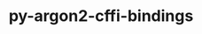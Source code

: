 ---
title: "py-argon2-cffi-bindings"
layout: cache
categories: [package, develop-2024-01-07]
meta: {"versions": ["21.2.0"], "compilers": ["gcc@=11.1.0", "gcc@=11.4.0", "gcc@=9.4.0", "oneapi@=2023.2.0"], "oss": ["ubuntu20.04"], "platforms": ["linux"], "targets": ["neoverse_v1", "ppc64le", "x86_64_v3"], "stacks": ["data-vis-sdk", "e4s", "e4s-neoverse_v1", "e4s-oneapi", "e4s-power", "root"], "num_specs": 12, "num_specs_by_stack": {"e4s-neoverse_v1": 2, "root": 12, "e4s-power": 2, "data-vis-sdk": 2, "e4s": 3, "e4s-oneapi": 3}}
spec_details: [{"hash": "dmdabqeea6nyefrhlrjm4paikmjakvic", "compiler": "gcc@=11.4.0", "versions": ["21.2.0"], "os": "ubuntu20.04", "platform": "linux", "target": "neoverse_v1", "variants": ["build_system=python_pip"], "stacks": ["e4s-neoverse_v1", "root"], "size": "-", "tarball": "https://binaries.spack.io/releases/develop-2024-01-07/build_cache/linux-ubuntu20.04-neoverse_v1/gcc-11.4.0/py-argon2-cffi-bindings-21.2.0/linux-ubuntu20.04-neoverse_v1-gcc-11.4.0-py-argon2-cffi-bindings-21.2.0-dmdabqeea6nyefrhlrjm4paikmjakvic.spack"}, {"hash": "43rgjvqwfpcroza73tshhw22mwwldegb", "compiler": "gcc@=11.4.0", "versions": ["21.2.0"], "os": "ubuntu20.04", "platform": "linux", "target": "neoverse_v1", "variants": ["build_system=python_pip"], "stacks": ["e4s-neoverse_v1", "root"], "size": "-", "tarball": "https://binaries.spack.io/releases/develop-2024-01-07/build_cache/linux-ubuntu20.04-neoverse_v1/gcc-11.4.0/py-argon2-cffi-bindings-21.2.0/linux-ubuntu20.04-neoverse_v1-gcc-11.4.0-py-argon2-cffi-bindings-21.2.0-43rgjvqwfpcroza73tshhw22mwwldegb.spack"}, {"hash": "mnp77x5e4rozwt5zccvqrlbylwfd226c", "compiler": "gcc@=9.4.0", "versions": ["21.2.0"], "os": "ubuntu20.04", "platform": "linux", "target": "ppc64le", "variants": ["build_system=python_pip"], "stacks": ["root", "e4s-power"], "size": "-", "tarball": "https://binaries.spack.io/releases/develop-2024-01-07/build_cache/linux-ubuntu20.04-ppc64le/gcc-9.4.0/py-argon2-cffi-bindings-21.2.0/linux-ubuntu20.04-ppc64le-gcc-9.4.0-py-argon2-cffi-bindings-21.2.0-mnp77x5e4rozwt5zccvqrlbylwfd226c.spack"}, {"hash": "t67blle5wdeu4wyreoyenh3qggxy6m43", "compiler": "gcc@=9.4.0", "versions": ["21.2.0"], "os": "ubuntu20.04", "platform": "linux", "target": "ppc64le", "variants": ["build_system=python_pip"], "stacks": ["root", "e4s-power"], "size": "-", "tarball": "https://binaries.spack.io/releases/develop-2024-01-07/build_cache/linux-ubuntu20.04-ppc64le/gcc-9.4.0/py-argon2-cffi-bindings-21.2.0/linux-ubuntu20.04-ppc64le-gcc-9.4.0-py-argon2-cffi-bindings-21.2.0-t67blle5wdeu4wyreoyenh3qggxy6m43.spack"}, {"hash": "urcccfk7dwalhbyder7sps6f4ogwo4aw", "compiler": "gcc@=11.1.0", "versions": ["21.2.0"], "os": "ubuntu20.04", "platform": "linux", "target": "x86_64_v3", "variants": ["build_system=python_pip"], "stacks": ["root", "data-vis-sdk"], "size": "-", "tarball": "https://binaries.spack.io/releases/develop-2024-01-07/build_cache/linux-ubuntu20.04-x86_64_v3/gcc-11.1.0/py-argon2-cffi-bindings-21.2.0/linux-ubuntu20.04-x86_64_v3-gcc-11.1.0-py-argon2-cffi-bindings-21.2.0-urcccfk7dwalhbyder7sps6f4ogwo4aw.spack"}, {"hash": "j353ymkdzd7k74ynwmza6hzdwzuf3py5", "compiler": "gcc@=11.1.0", "versions": ["21.2.0"], "os": "ubuntu20.04", "platform": "linux", "target": "x86_64_v3", "variants": ["build_system=python_pip"], "stacks": ["root", "data-vis-sdk"], "size": "-", "tarball": "https://binaries.spack.io/releases/develop-2024-01-07/build_cache/linux-ubuntu20.04-x86_64_v3/gcc-11.1.0/py-argon2-cffi-bindings-21.2.0/linux-ubuntu20.04-x86_64_v3-gcc-11.1.0-py-argon2-cffi-bindings-21.2.0-j353ymkdzd7k74ynwmza6hzdwzuf3py5.spack"}, {"hash": "aezkjyq3syi5fcv4bbnxvb2bh65ix6v2", "compiler": "gcc@=11.4.0", "versions": ["21.2.0"], "os": "ubuntu20.04", "platform": "linux", "target": "x86_64_v3", "variants": ["build_system=python_pip"], "stacks": ["root", "e4s"], "size": "-", "tarball": "https://binaries.spack.io/releases/develop-2024-01-07/build_cache/linux-ubuntu20.04-x86_64_v3/gcc-11.4.0/py-argon2-cffi-bindings-21.2.0/linux-ubuntu20.04-x86_64_v3-gcc-11.4.0-py-argon2-cffi-bindings-21.2.0-aezkjyq3syi5fcv4bbnxvb2bh65ix6v2.spack"}, {"hash": "cifhef5mvppqc4srkucafk2sw473equw", "compiler": "gcc@=11.4.0", "versions": ["21.2.0"], "os": "ubuntu20.04", "platform": "linux", "target": "x86_64_v3", "variants": ["build_system=python_pip"], "stacks": ["root", "e4s"], "size": "-", "tarball": "https://binaries.spack.io/releases/develop-2024-01-07/build_cache/linux-ubuntu20.04-x86_64_v3/gcc-11.4.0/py-argon2-cffi-bindings-21.2.0/linux-ubuntu20.04-x86_64_v3-gcc-11.4.0-py-argon2-cffi-bindings-21.2.0-cifhef5mvppqc4srkucafk2sw473equw.spack"}, {"hash": "a3luiux5zmw3s2jzqtyimuyfwu4kzonv", "compiler": "gcc@=11.4.0", "versions": ["21.2.0"], "os": "ubuntu20.04", "platform": "linux", "target": "x86_64_v3", "variants": ["build_system=python_pip"], "stacks": ["root", "e4s"], "size": "-", "tarball": "https://binaries.spack.io/releases/develop-2024-01-07/build_cache/linux-ubuntu20.04-x86_64_v3/gcc-11.4.0/py-argon2-cffi-bindings-21.2.0/linux-ubuntu20.04-x86_64_v3-gcc-11.4.0-py-argon2-cffi-bindings-21.2.0-a3luiux5zmw3s2jzqtyimuyfwu4kzonv.spack"}, {"hash": "nqgwovscdclyu62yfary55s2ezwisnkb", "compiler": "oneapi@=2023.2.0", "versions": ["21.2.0"], "os": "ubuntu20.04", "platform": "linux", "target": "x86_64_v3", "variants": ["build_system=python_pip"], "stacks": ["root", "e4s-oneapi"], "size": "-", "tarball": "https://binaries.spack.io/releases/develop-2024-01-07/build_cache/linux-ubuntu20.04-x86_64_v3/oneapi-2023.2.0/py-argon2-cffi-bindings-21.2.0/linux-ubuntu20.04-x86_64_v3-oneapi-2023.2.0-py-argon2-cffi-bindings-21.2.0-nqgwovscdclyu62yfary55s2ezwisnkb.spack"}, {"hash": "5iytpjoccd7xzib337ib5mzqsacbcc23", "compiler": "oneapi@=2023.2.0", "versions": ["21.2.0"], "os": "ubuntu20.04", "platform": "linux", "target": "x86_64_v3", "variants": ["build_system=python_pip"], "stacks": ["root", "e4s-oneapi"], "size": "-", "tarball": "https://binaries.spack.io/releases/develop-2024-01-07/build_cache/linux-ubuntu20.04-x86_64_v3/oneapi-2023.2.0/py-argon2-cffi-bindings-21.2.0/linux-ubuntu20.04-x86_64_v3-oneapi-2023.2.0-py-argon2-cffi-bindings-21.2.0-5iytpjoccd7xzib337ib5mzqsacbcc23.spack"}, {"hash": "5slkpoj3m6opxgs54cpbvyrtqs474gej", "compiler": "oneapi@=2023.2.0", "versions": ["21.2.0"], "os": "ubuntu20.04", "platform": "linux", "target": "x86_64_v3", "variants": ["build_system=python_pip"], "stacks": ["root", "e4s-oneapi"], "size": "-", "tarball": "https://binaries.spack.io/releases/develop-2024-01-07/build_cache/linux-ubuntu20.04-x86_64_v3/oneapi-2023.2.0/py-argon2-cffi-bindings-21.2.0/linux-ubuntu20.04-x86_64_v3-oneapi-2023.2.0-py-argon2-cffi-bindings-21.2.0-5slkpoj3m6opxgs54cpbvyrtqs474gej.spack"}]
---